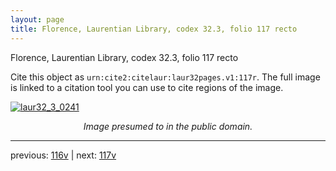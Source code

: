 ```yaml
---
layout: page
title: Florence, Laurentian Library, codex 32.3, folio 117 recto
---
```


Florence, Laurentian Library, codex 32.3, folio 117 recto

Cite this object as `urn:cite2:citelaur:laur32pages.v1:117r`.  The full image is linked to a citation tool you can use to cite regions of the image.

[![laur32_3_0241](http://www.homermultitext.org/iipsrv?IIIF=/project/homer/pyramidal/deepzoom/citelaur/laur32imgs/v1/laur32_3_0241.tif/full/800,/0/default.jpg)](http://www.homermultitext.org/ict2/?urn=urn:cite2:citelaur:laur32imgs.v1:laur32_3_0241) 

<p style="text-align: center; font-style: italic;">Image presumed to in the public domain.</p>

---

previous: [116v](../116v/) | next: [117v](../117v/)